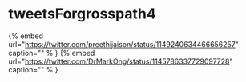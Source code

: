 # tweetsForgrosspath4

{% embed url="https://twitter.com/preethijaison/status/1149240634466656257"  caption="" % }
{% embed url="https://twitter.com/DrMarkOng/status/1145786337729097728"  caption="" % }

